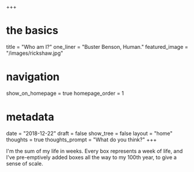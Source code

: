 +++
# the basics
title = "Who am I?"
one_liner = "Buster Benson, Human."
featured_image = "/images/rickshaw.jpg"

# navigation
show_on_homepage = true
homepage_order = 1

# metadata
date = "2018-12-22"
draft = false
show_tree = false
layout = "home"
thoughts = true
thoughts_prompt = "What do you think?"
+++

I'm the sum of my life in weeks. Every box represents a week of life, and I've pre-emptively added boxes all the way to my 100th year, to give a sense of scale.